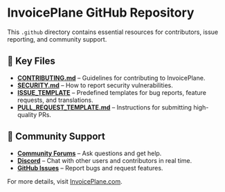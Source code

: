 # InvoicePlane GitHub Repository  

This `.github` directory contains essential resources for contributors, issue reporting, and community support.  

## 📖 Key Files  

- **[CONTRIBUTING.md](docs/CONTRIBUTING.md)** – Guidelines for contributing to InvoicePlane.  
- **[SECURITY.md](docs/SECURITY.md)** – How to report security vulnerabilities.    
- **[ISSUE_TEMPLATE](.github/ISSUE_TEMPLATE/)** – Predefined templates for bug reports, feature requests, and translations.  
- **[PULL_REQUEST_TEMPLATE.md](.github/PULL_REQUEST_TEMPLATE.md)** – Instructions for submitting high-quality PRs.  

## 💬 Community Support  

- **[Community Forums](https://community.invoiceplane.com/)** – Ask questions and get help.  
- **[Discord](https://discord.gg/PPzD2hTrXt)** – Chat with other users and contributors in real time.  
- **[GitHub Issues](https://github.com/InvoicePlane/InvoicePlane/issues)** – Report bugs and request features.  

For more details, visit [InvoicePlane.com](https://www.invoiceplane.com/).
